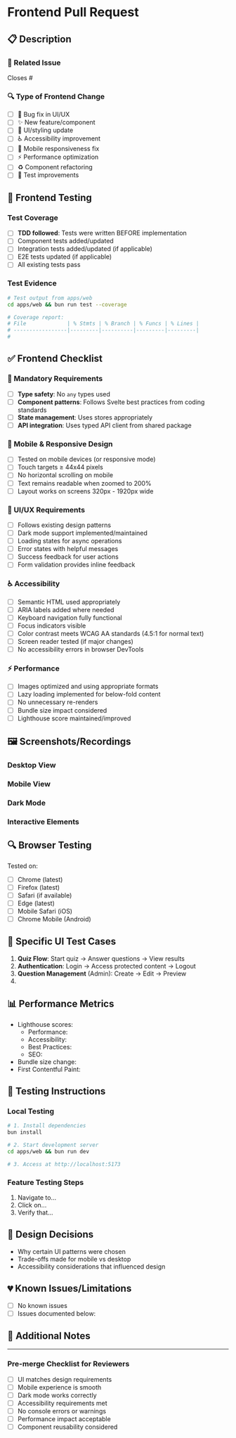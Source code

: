 # Frontend Pull Request

## 📋 Description

<!-- Provide a brief description of the frontend changes in this PR -->

### 🎯 Related Issue

<!-- Link to the issue this PR addresses -->
Closes #

### 🔍 Type of Frontend Change

<!-- Check all that apply -->
- [ ] 🐛 Bug fix in UI/UX
- [ ] ✨ New feature/component
- [ ] 🎨 UI/styling update
- [ ] ♿ Accessibility improvement
- [ ] 📱 Mobile responsiveness fix
- [ ] ⚡ Performance optimization
- [ ] ♻️ Component refactoring
- [ ] 🧪 Test improvements

## 🧪 Frontend Testing

### Test Coverage
- [ ] **TDD followed**: Tests were written BEFORE implementation
- [ ] Component tests added/updated
- [ ] Integration tests added/updated (if applicable)
- [ ] E2E tests updated (if applicable)
- [ ] All existing tests pass

### Test Evidence
```bash
# Test output from apps/web
cd apps/web && bun run test --coverage

# Coverage report:
# File             | % Stmts | % Branch | % Funcs | % Lines |
# -----------------|---------|----------|---------|---------|
# 
```

## ✅ Frontend Checklist

### 🚨 Mandatory Requirements
- [ ] **Type safety**: No `any` types used
- [ ] **Component patterns**: Follows Svelte best practices from coding standards
- [ ] **State management**: Uses stores appropriately
- [ ] **API integration**: Uses typed API client from shared package

### 📱 Mobile & Responsive Design
- [ ] Tested on mobile devices (or responsive mode)
- [ ] Touch targets ≥ 44x44 pixels
- [ ] No horizontal scrolling on mobile
- [ ] Text remains readable when zoomed to 200%
- [ ] Layout works on screens 320px - 1920px wide

### 🎨 UI/UX Requirements
- [ ] Follows existing design patterns
- [ ] Dark mode support implemented/maintained
- [ ] Loading states for async operations
- [ ] Error states with helpful messages
- [ ] Success feedback for user actions
- [ ] Form validation provides inline feedback

### ♿ Accessibility
- [ ] Semantic HTML used appropriately
- [ ] ARIA labels added where needed
- [ ] Keyboard navigation fully functional
- [ ] Focus indicators visible
- [ ] Color contrast meets WCAG AA standards (4.5:1 for normal text)
- [ ] Screen reader tested (if major changes)
- [ ] No accessibility errors in browser DevTools

### ⚡ Performance
- [ ] Images optimized and using appropriate formats
- [ ] Lazy loading implemented for below-fold content
- [ ] No unnecessary re-renders
- [ ] Bundle size impact considered
- [ ] Lighthouse score maintained/improved

## 🖼️ Screenshots/Recordings

### Desktop View
<!-- Add desktop screenshots -->

### Mobile View
<!-- Add mobile screenshots -->

### Dark Mode
<!-- Add dark mode screenshots if applicable -->

### Interactive Elements
<!-- Add GIF/video for animations or complex interactions -->

## 🔍 Browser Testing

Tested on:
- [ ] Chrome (latest)
- [ ] Firefox (latest)
- [ ] Safari (if available)
- [ ] Edge (latest)
- [ ] Mobile Safari (iOS)
- [ ] Chrome Mobile (Android)

## 🎯 Specific UI Test Cases

<!-- List specific user flows to test -->
1. **Quiz Flow**: Start quiz → Answer questions → View results
2. **Authentication**: Login → Access protected content → Logout
3. **Question Management** (Admin): Create → Edit → Preview
4. 

## 📊 Performance Metrics

<!-- Include if performance was a focus -->
- Lighthouse scores:
  - Performance: 
  - Accessibility: 
  - Best Practices: 
  - SEO: 
- Bundle size change: 
- First Contentful Paint: 

## 🚀 Testing Instructions

### Local Testing
```bash
# 1. Install dependencies
bun install

# 2. Start development server
cd apps/web && bun run dev

# 3. Access at http://localhost:5173
```

### Feature Testing Steps
<!-- Provide specific steps to test the feature -->
1. Navigate to...
2. Click on...
3. Verify that...

## 🎨 Design Decisions

<!-- Explain any significant design choices -->
- Why certain UI patterns were chosen
- Trade-offs made for mobile vs desktop
- Accessibility considerations that influenced design

## 💔 Known Issues/Limitations

<!-- Document any known issues or browser-specific limitations -->
- [ ] No known issues
- [ ] Issues documented below:

## 💬 Additional Notes

<!-- Any additional context for reviewers -->

---

### Pre-merge Checklist for Reviewers
- [ ] UI matches design requirements
- [ ] Mobile experience is smooth
- [ ] Dark mode works correctly
- [ ] Accessibility requirements met
- [ ] No console errors or warnings
- [ ] Performance impact acceptable
- [ ] Component reusability considered